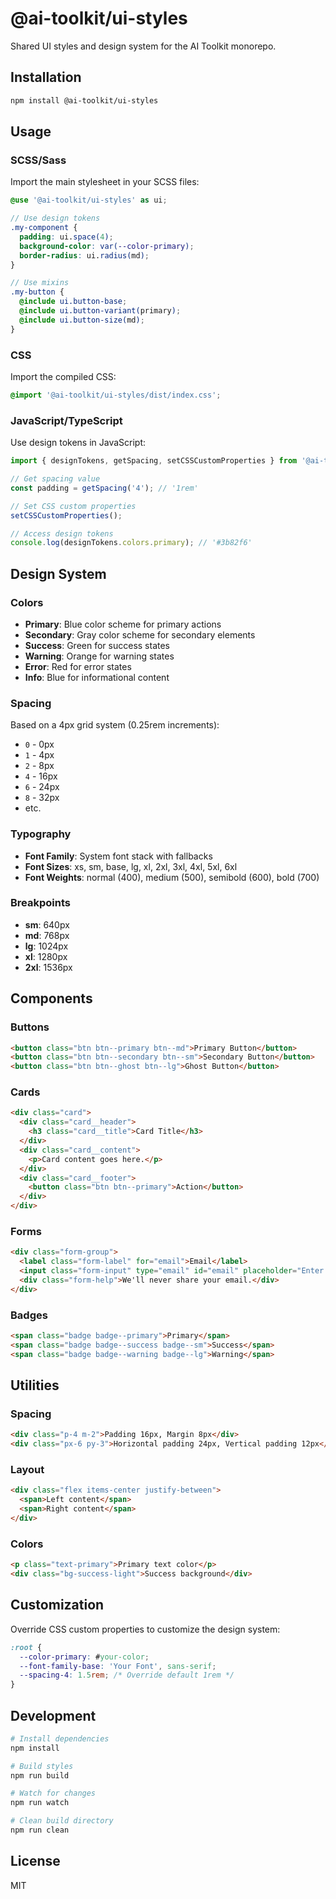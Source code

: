 # @ai-toolkit/ui-styles

Shared UI styles and design system for the AI Toolkit monorepo.

## Installation

```bash
npm install @ai-toolkit/ui-styles
```

## Usage

### SCSS/Sass

Import the main stylesheet in your SCSS files:

```scss
@use '@ai-toolkit/ui-styles' as ui;

// Use design tokens
.my-component {
  padding: ui.space(4);
  background-color: var(--color-primary);
  border-radius: ui.radius(md);
}

// Use mixins
.my-button {
  @include ui.button-base;
  @include ui.button-variant(primary);
  @include ui.button-size(md);
}
```

### CSS

Import the compiled CSS:

```css
@import '@ai-toolkit/ui-styles/dist/index.css';
```

### JavaScript/TypeScript

Use design tokens in JavaScript:

```typescript
import { designTokens, getSpacing, setCSSCustomProperties } from '@ai-toolkit/ui-styles';

// Get spacing value
const padding = getSpacing('4'); // '1rem'

// Set CSS custom properties
setCSSCustomProperties();

// Access design tokens
console.log(designTokens.colors.primary); // '#3b82f6'
```

## Design System

### Colors

- **Primary**: Blue color scheme for primary actions
- **Secondary**: Gray color scheme for secondary elements
- **Success**: Green for success states
- **Warning**: Orange for warning states
- **Error**: Red for error states
- **Info**: Blue for informational content

### Spacing

Based on a 4px grid system (0.25rem increments):

- `0` - 0px
- `1` - 4px
- `2` - 8px
- `4` - 16px
- `6` - 24px
- `8` - 32px
- etc.

### Typography

- **Font Family**: System font stack with fallbacks
- **Font Sizes**: xs, sm, base, lg, xl, 2xl, 3xl, 4xl, 5xl, 6xl
- **Font Weights**: normal (400), medium (500), semibold (600), bold (700)

### Breakpoints

- **sm**: 640px
- **md**: 768px
- **lg**: 1024px
- **xl**: 1280px
- **2xl**: 1536px

## Components

### Buttons

```html
<button class="btn btn--primary btn--md">Primary Button</button>
<button class="btn btn--secondary btn--sm">Secondary Button</button>
<button class="btn btn--ghost btn--lg">Ghost Button</button>
```

### Cards

```html
<div class="card">
  <div class="card__header">
    <h3 class="card__title">Card Title</h3>
  </div>
  <div class="card__content">
    <p>Card content goes here.</p>
  </div>
  <div class="card__footer">
    <button class="btn btn--primary">Action</button>
  </div>
</div>
```

### Forms

```html
<div class="form-group">
  <label class="form-label" for="email">Email</label>
  <input class="form-input" type="email" id="email" placeholder="Enter your email">
  <div class="form-help">We'll never share your email.</div>
</div>
```

### Badges

```html
<span class="badge badge--primary">Primary</span>
<span class="badge badge--success badge--sm">Success</span>
<span class="badge badge--warning badge--lg">Warning</span>
```

## Utilities

### Spacing

```html
<div class="p-4 m-2">Padding 16px, Margin 8px</div>
<div class="px-6 py-3">Horizontal padding 24px, Vertical padding 12px</div>
```

### Layout

```html
<div class="flex items-center justify-between">
  <span>Left content</span>
  <span>Right content</span>
</div>
```

### Colors

```html
<p class="text-primary">Primary text color</p>
<div class="bg-success-light">Success background</div>
```

## Customization

Override CSS custom properties to customize the design system:

```css
:root {
  --color-primary: #your-color;
  --font-family-base: 'Your Font', sans-serif;
  --spacing-4: 1.5rem; /* Override default 1rem */
}
```

## Development

```bash
# Install dependencies
npm install

# Build styles
npm run build

# Watch for changes
npm run watch

# Clean build directory
npm run clean
```

## License

MIT